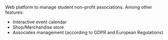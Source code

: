 Web platform to manage student non-profit associations. Among other features:
- Interactive event calendar
- Shop/Merchandise store
- Associates management (according to GDPR and European Regulations)
